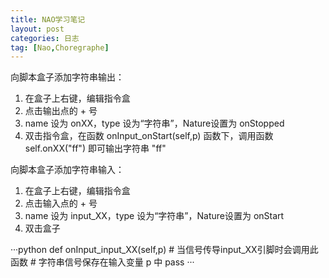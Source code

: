 ```yaml
---
title: NAO学习笔记
layout: post
categories: 日志
tag: [Nao,Choregraphe]
---
```


向脚本盒子添加字符串输出：

1. 在盒子上右键，编辑指令盒
2. 点击输出点的 + 号
3. name 设为 onXX，type 设为“字符串”，Nature设置为 onStopped
4. 双击指令盒，在函数 onInput_onStart(self,p) 函数下，调用函数 self.onXX("ff")
即可输出字符串 "ff"

向脚本盒子添加字符串输入：

1. 在盒子上右键，编辑指令盒
2. 点击输入点的 + 号
3. name 设为 input_XX，type 设为“字符串”，Nature设置为 onStart
4. 双击盒子

···python
def onInput_input_XX(self,p)
    # 当信号传导input_XX引脚时会调用此函数
    # 字符串信号保存在输入变量 p 中
    pass
···

